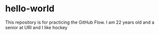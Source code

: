 # hello-world
This repository is for practicing the GitHub Flow.
I am 22 years old and a senior at URI and I like hockey
